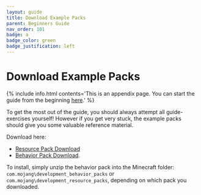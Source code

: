 ```yaml
---
layout: guide
title: Download Example Packs
parent: Beginners Guide
nav_order: 101
badge: a
badge_color: green
badge_justification: left
---
```


# Download Example Packs

{% include info.html 
    contents='This is an appendix page. You can start the guide from the beginning [here](/guide/).'
%}

To get the most out of the guide, you should always attempt all guide-exercises yourself! However if you get very stuck, the example packs should give you some valuable reference material.

Download here: 
 - <a href="assets/packs/guide_RP.zip?raw=true">Resource Pack Download</a>
 - <a href="zips/guide_BP.zip?raw=true">Behavior Pack Download</a>.

To install, simply unzip the behavior pack into the Minecraft folder: `com.mojang\development_behavior_packs` or `com.mojang\development_resource_packs`, depending on which pack you downloaded.